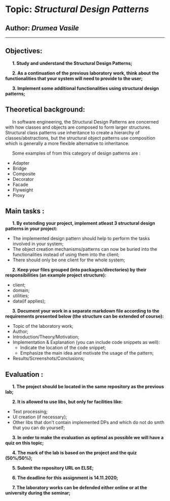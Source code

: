 # Topic: *Structural Design Patterns*
## Author: *Drumea Vasile*
------
## Objectives:
&ensp; &ensp; __1. Study and understand the Structural Design Patterns;__

&ensp; &ensp; __2. As a continuation of the previous laboratory work, think about the functionalities that your system will need to provide to the user;__

&ensp; &ensp; __3. Implement some additional functionalities using structural design patterns;__

## Theoretical background:
&ensp; &ensp; In software engineering, the Structural Design Patterns are concerned with how classes and objects are composed to form larger structures. Structural class patterns use inheritance to create a hierarchy of classes/abstractions, but the structural object patterns use composition which is generally a more flexible alternative to inheritance.

&ensp; &ensp; Some examples of from this category of design patterns are :

   * Adapter
   * Bridge
   * Composite
   * Decorator
   * Facade
   * Flyweight
   * Proxy
   
## Main tasks :
&ensp; &ensp; __1. By extending your project, implement atleast 3 structural design patterns in your project:__
  * The implemented design pattern should help to perform the tasks involved in your system;
  * The object creation mechanisms/patterns can now be buried into the functionalities instead of using them into the client;
  * There should only be one client for the whole system;

&ensp; &ensp; __2. Keep your files grouped (into packages/directories) by their responsibilities (an example project structure):__
  * client;
  * domain;
  * utilities;
  * data(if applies);

&ensp; &ensp; __3. Document your work in a separate markdown file according to the requirements presented below (the structure can be extended of course):__
  * Topic of the laboratory work;
  * Author;
  * Introduction/Theory/Motivation;
  * Implementation & Explanation (you can include code snippets as well):
    * Indicate the location of the code snippet;
    * Emphasize the main idea and motivate the usage of the pattern;
  * Results/Screenshots/Conclusions;

## Evaluation :
&ensp; &ensp; __1. The project should be located in the same repository as the previous lab;__

&ensp; &ensp; __2. It is allowed to use libs, but only for facilities like:__
  * Text processing;
  * UI creation (if necessary);
  * Other libs that don't contain implemented DPs and which do not do smth that you can do yourself; 

&ensp; &ensp; __3. In order to make the evaluation as optimal as possible we will have a quiz on this topic;__

&ensp; &ensp; __4. The mark of the lab is based on the project and the quiz (50%/50%);__

&ensp; &ensp; __5. Submit the repository URL on ELSE;__

&ensp; &ensp; __6. The deadline for this assignment is 14.11.2020;__

&ensp; &ensp; __7. The laboratory works can be defended either online or at the university during the seminar;__
